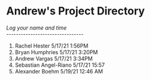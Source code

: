 # Andrew's Project Directory

*Log your name and time*
<br>--------------------------------</br>
1. Rachel Hester 5/17/21 1:56PM
2. Bryan Humphries 5/17/21 3:20PM
3. Andrew Vargas 5/17/21 3:34PM
4. Sebastian Angel-Riano 5/17/21    15:57
5. Alexander Boehm 5/19/21 12:46 AM
